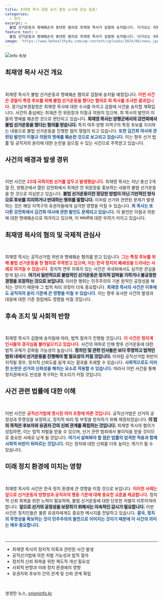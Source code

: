 ```yaml
---
title: 최재영 목사 경찰 송치 결정 소식에 관심 집중!
categories:
  - 정치
excerpt: >
  불법 선거운동과 명예훼손의 중대한 혐의로 최재영 목사가 검찰에 송치됩니다. 다가오는 국회의원 선거를 앞둔 이 사건, 정치판의 숨은 진실이 드러날까요? 클릭해서 확인해보세요!
feature_text: >
  불법 선거운동과 명예훼손의 중대한 혐의로 최재영 목사가 검찰에 송치됩니다. 다가오는 국회의원 선거를 앞둔 이 사건, 정치판의 숨은 진실이 드러날까요? 클릭해서 확인해보세요!
image: 'https://www.behealthy4u.com/wp-content/uploads/2024/06/news.jpg'
---
```


<p><img src="https://www.behealthy4u.com/wp-content/uploads/2024/06/news.jpg" alt="info 속보" /></p>

<h2 data-ke-size="size26">최재영 목사 사건 개요</h2>

<p data-ke-size="size16">&nbsp;</p>  

<p>최재영 목사가 불법 선거운동과 명예훼손 혐의로 검찰에 송치될 예정입니다. <b><span style="color: #ee2323;">이번 사건은 경찰이 특정 후보를 위해 불법 선거운동을 했다는 혐의로 최 목사를 조사한 결과입니다.</span></b> 경기남부경찰청은 최재영 목사에 대한 수사를 마치고 검찰에 사건을 송치할 계획입니다. 사건의 중심에는 최재관 전 위원장과 이철규 의원이 있으며, 최 목사의 발언이 이들의 명예를 훼손한 것으로 판단되고 있습니다. <b><span style="background-color: #21538527;">최재영 목사는 양평군에서의 강연회에서 불법 선거운동을 했다는 혐의를 받습니다.</span></b> 특히 여주·양평 지역구의 특정 후보를 지지하는 내용으로 불법 선거운동을 진행한 점이 쟁점이 되고 있습니다. <b><span style="color: #1a5490;">또한 김건희 여사와 관련된 발언이 이철규 의원의 명예를 훼손한 것으로 보고되고 있습니다.</span></b> 이는 향후 선거 법률 및 공직자의 윤리에 대한 논란을 일으킬 수 있는 사건으로 주목받고 있습니다.</p>

<h2 data-ke-size="size26">사건의 배경과 발생 경위</h2>

<p data-ke-size="size16">&nbsp;</p>  

<p>이번 사건은 <b><span style="color: #ee2323;">22대 국회의원 선거를 앞두고 발생했습니다.</span></b> 최재영 목사는 지난 총선 2개월 전, 양평군에서 열린 강연회에서 최재관 전 위원장을 홍보하는 내용의 불법 선거운동을 한 것으로 의심받고 있습니다. <b><span style="background-color: #21538527;">불법 선거운동이란 정당한 방법이 아닌 기만적인 방식으로 후보를 지지하거나 반대하는 행위를 말합니다.</span></b> 이처럼 선거와 관련된 문제가 발생하는 것은 해당 지역구의 유권자들에게 심각한 영향을 미칠 수 있습니다. <b><span style="color: #1a5490;">최 목사는 또 다른 강연회에서 김건희 여사에 관한 발언도 문제되고 있습니다.</span></b> 이 발언은 이철규 의원에 대한 명예훼손으로 여겨지고 있으며, 이 मामलों에 대한 우려가 커지고 있습니다.</p>

<h2 data-ke-size="size26">최재영 목사의 혐의 및 국제적 관심사</h2>

<p data-ke-size="size16">&nbsp;</p>  

<p>최재영 목사는 공직선거법 위반과 명예훼손 혐의를 받고 있습니다. <b><span style="color: #ee2323;">그는 특정 후보를 위해 불법 선거운동을 한 혐의로 주목받고 있으며, 이는 한국 정치의 폐쇄성을 드러내는 사례로 여겨질 수 있습니다.</span></b> 정치적 연루 의혹이 있는 사건은 국내외에서도 심각한 관심을 받게 됩니다. <b><span style="background-color: #21538527;">여기서 일반적으로 불법적인 선거운동은 정치적 압박을 가하거나 불공정한 경쟁을 조장하는 것으로 보입니다.</span></b> 이러한 행위는 민주주의의 기본 원칙인 공정성을 해치는 것이기 때문에 그 법적 처리 과정이 더욱 중요합니다. <b><span style="color: #1a5490;">최재영 목사의 사건은 이후에도 공직자의 윤리 기준에 큰 영향을 미칠 수 있습니다.</span></b> 이는 향후 유사한 사건의 발생과 대응에 대한 기준 정립에도 영향을 미칠 것입니다.</p>

<h2 data-ke-size="size26">후속 조치 및 사회적 반향</h2>

<p data-ke-size="size16">&nbsp;</p>  

<p>최재영 목사가 검찰에 송치됨에 따라, 법적 절차가 진행될 것입니다. <b><span style="color: #ee2323;">이 사건은 정치계 인사들의 경각심을 불러일으키고 있습니다.</span></b> 사건의 여파로 인해 향후 선거운동에 대한 법적 규제가 강화될 가능성이 높습니다. <b><span style="background-color: #21538527;">정치인 및 관련 인사들은 보다 투명하고 법적인 범위 내에서 선거운동을 진행해야 할 필요성이 커질 것입니다.</span></b> 이처럼 공직선거법 위반이 지적될 경우, 정치적 신뢰도를 잃게 되는 결과를 초래할 수 있습니다. <b><span style="color: #1a5490;">사회적으로도 이러한 논란은 선거의 신뢰성을 해치는 요소로 작용할 수 있습니다.</span></b> 따라서 이번 사건을 통해 정치권에서도 반성을 촉구하는 목소리가 커질 것입니다.</p>

<h2 data-ke-size="size26">사건 관련 법률에 대한 이해</h2>

<p data-ke-size="size16">&nbsp;</p>  

<p>이번 사건은 <b><span style="color: #ee2323;">공직선거법에 명시된 여러 조항에 따른 것입니다.</span></b> 공직선거법은 선거의 공정성과 투명성을 보장하고, 정치적 비리 및 부정을 방지하기 위해 제정되었습니다. <b><span style="background-color: #21538527;">이 법의 목적은 후보자와 유권자 간의 신뢰 관계를 확립하는 것입니다.</span></b> 최재영 목사의 혐의가 성립하면, 이는 법적 처벌을 받을 수 있으며, 선거 관련 범죄에서 불이익을 받을 것이므로 중요한 사례로 남게 될 것입니다. <b><span style="color: #1a5490;">여기서 살펴봐야 할 점은 법률의 엄격한 적용과 함께 사회적 비판이 뒤따르는 것입니다.</span></b> 이는 정치에 대한 신뢰를 더욱 높이는 계기가 될 수 있습니다.</p>

<h2 data-ke-size="size26">미래 정치 환경에 미치는 영향</h2>

<p data-ke-size="size16">&nbsp;</p>  

<p>최재영 목사의 사건은 한국 정치 환경에 큰 영향을 미칠 것으로 보입니다. <b><span style="color: #ee2323;">이러한 사례는 앞으로 선거운동의 방향성과 공직자의 행동 기준에 대해 중요한 교훈을 제공합니다.</span></b> 정치적 신뢰 회복을 위한 노력이 필요하며, 불법 선거운동에 대한 단호한 처벌이 이루어져야 합니다. <b><span style="background-color: #21538527;">앞으로 선거의 공정성을 보장하기 위해서는 지속적인 감시가 필요합니다.</span></b> 이번 사건은 정치인들은 물론 유권자에게도 중요한 메시지를 전달하고 있습니다. <b><span style="color: #1a5490;">결국, 정치의 투명성을 확보하는 것이 민주주의의 발전으로 이어지는 것이기 때문에 이 사건의 의미는 매우 중요합니다.</span></b></p>

<p data-ke-size="size16">&nbsp;</p>  

<hr style="height: 1px; border: none; color: #333; background-color: #333;" />  

<ul>  
   <li>최재영 목사의 정치적 의혹과 관련된 사건 발생</li>  
   <li>공직선거법에 의한 처벌 가능성과 법적 절차</li>  
   <li>정치적 신뢰 회복을 위한 제도적 개선 필요성</li>  
   <li>사회적 반향과 미래 정치 환경에의 영향</li>  
   <li>유권자와 후보자 간의 관계 및 신뢰 관계 확립</li>  
</ul>

<p data-ke-size="size16">&nbsp;</p>
생생한 뉴스, <a href="https://onioninfo.kr" rel="dofollow">onioninfo.kr</a>


